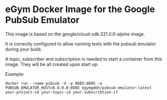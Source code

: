 # eGym Docker Image for the Google PubSub Emulator

This image is based on the google/cloud-sdk:221.0.0-alpine image. 

It is correctly configured to allow running tests with the pubsub emulator during your build. 

A topic, subscriber and subscription is needed to start a container from this image. They will be all
created upon start up. 

Example:
```
docker run --name pubsub -d -p 8085:8085 -e PUBSUB_EMULATOR_HOST=0.0.0.0:8085 egymgmbh/pubsub-emulator:latest your-project-id your-topic-id your-subscribtion-if 
```
